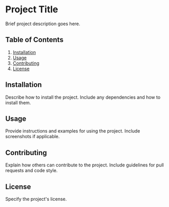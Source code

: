 # Project Title

Brief project description goes here.

## Table of Contents

1. [Installation](#installation)
2. [Usage](#usage)
3. [Contributing](#contributing)
4. [License](#license)

## Installation

Describe how to install the project. Include any dependencies and how to install them.

## Usage

Provide instructions and examples for using the project. Include screenshots if applicable.

## Contributing

Explain how others can contribute to the project. Include guidelines for pull requests and code style.

## License

Specify the project's license.

